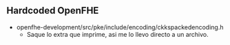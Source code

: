 #

## Hardcoded OpenFHE

- openfhe-development/src/pke/include/encoding/ckkspackedencoding.h
    - Saque lo extra que imprime, asi me lo llevo directo a un archivo.
